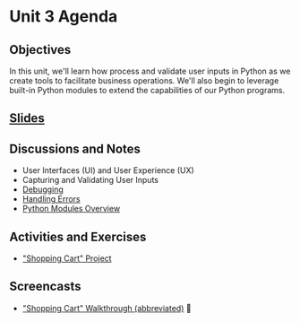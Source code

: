 # Unit 3 Agenda

## Objectives

In this unit, we'll learn how process and validate user inputs in Python as we create tools to facilitate business operations. We'll also begin to leverage built-in Python modules to extend the capabilities of our Python programs.

## [Slides](https://docs.google.com/presentation/d/1usG5Jh0BV9ONf2AObRk2AdhDB6OpEqCrxHsl4FNir10/edit?usp=sharing)

## Discussions and Notes

  + User Interfaces (UI) and User Experience (UX)
  + Capturing and Validating User Inputs
  + [Debugging](/notes/python/debugging.md)
  + [Handling Errors](/notes/python/errors.md)
  + [Python Modules Overview](/notes/python/modules/README.md)

## Activities and Exercises

  + ["Shopping Cart" Project](/projects/shopping-cart.md)

## Screencasts

  + ["Shopping Cart" Walkthrough (abbreviated)](https://www.youtube.com/watch?v=3BaGb-1cIr0) :movie_camera:
